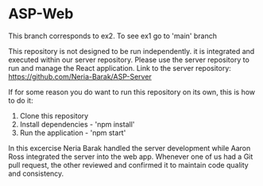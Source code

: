 # ASP-Web

This branch corresponds to ex2. To see ex1 go to 'main' branch

This repository is not designed to be run independently. it is integrated and executed within our server repository. Please use the server repository to run and manage the React application.
Link to the server repository: https://github.com/Neria-Barak/ASP-Server

If for some reason you do want to run this repository on its own, this is how to do it:
1. Clone this repository
2. Install dependencies - 'npm install'
3. Run the application - 'npm start'

In this excercise Neria Barak handled the server development while Aaron Ross integrated the server into the web app. Whenever one of us had a Git pull request, the other reviewed and confirmed it to maintain code quality and consistency.
